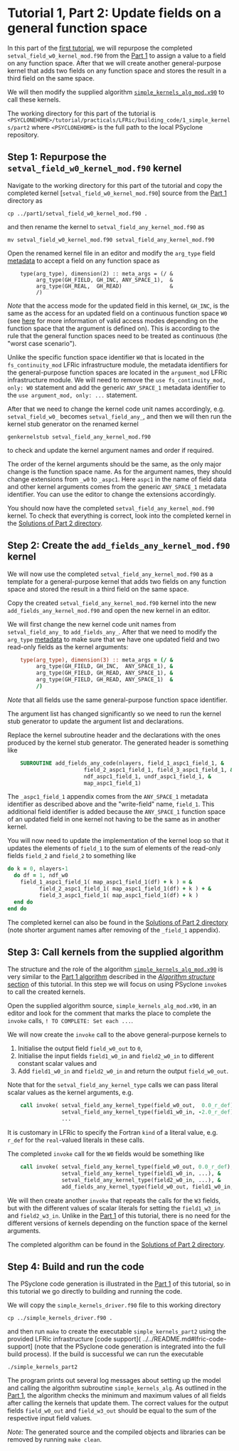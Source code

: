 # Tutorial 1, Part 2: Update fields on a general function space

In this part of the [first tutorial](../README.md), we will repurpose
the completed `setval_field_w0_kernel_mod.f90` from the
[Part 1](../part1/README.md) to assign a value to a field on any
function space. After that we will create another general-purpose
kernel that adds two fields on any function space and stores the
result in a third field on the same space.

We will then modify the supplied algorithm
[`simple_kernels_alg_mod.x90`](simple_kernels_alg_mod.x90) to call
these kernels.

The working directory for this part of the tutorial is
`<PSYCLONEHOME>/tutorial/practicals/LFRic/building_code/1_simple_kernels/part2`
where `<PSYCLONEHOME>` is the full path to the local PSyclone repository.

## Step 1: Repurpose the `setval_field_w0_kernel_mod.f90` kernel

Navigate to the working directory for this part of the tutorial and copy
the completed kernel [`setval_field_w0_kernel_mod.f90`] source from the
[Part 1](../part1) directory as

```shell
cp ../part1/setval_field_w0_kernel_mod.f90 .
```

and then rename the kernel to `setval_field_any_kernel_mod.f90` as

```shell
mv setval_field_w0_kernel_mod.f90 setval_field_any_kernel_mod.f90
```

Open the renamed kernel file in an editor and modify the `arg_type`
field [metadata](../LFRic_kernel_structure.md#metadata) to accept a
field on any function space as

```shell
    type(arg_type), dimension(2) :: meta_args = (/ &
         arg_type(GH_FIELD, GH_INC, ANY_SPACE_1),  &
         arg_type(GH_REAL,  GH_READ)               &
         /)
```

*Note* that the access mode for the updated field in this kernel,
`GH_INC`, is the same as the access for an updated field on a
continuous function space `W0` (see [here](
https://psyclone.readthedocs.io/en/stable/dynamo0p3.html#valid-access-modes)
for more information of valid access modes depending on the function
space that the argument is defined on). This is according to the rule that
the general function spaces need to be treated as continuous (the "worst
case scenario").

Unlike the specific function space identifier `W0` that is located
in the `fs_continuity_mod` LFRic infrastructure module, the metadata
identifiers for the general-purpose function spaces are located in
the `argument_mod` LFRic infrastructure module. We will need to remove
the `use fs_continuity_mod, only: W0` statement and add the generic
`ANY_SPACE_1` metadata identifier to the `use argument_mod, only: ...`
statement.

After that we need to change the kernel code unit names accordingly,
e.g. `setval_field_w0_` becomes `setval_field_any_`, and then we
will then run the kernel stub generator on the renamed kernel

```shell
genkernelstub setval_field_any_kernel_mod.f90
```

to check and update the kernel argument names and order if required.

The order of the kernel arguments should be the same, as the only
major change is the function space name. As for the argument names,
they should change extensions from `_w0` to `_aspc1`. Here `aspc1` in
the name of field data and other kernel arguments comes from the
generic `ANY_SPACE_1` metadata identifier. You can use the editor
to change the extensions accordingly.

You should now have the completed `setval_field_any_kernel_mod.f90`
kernel. To check that everything is correct, look into the completed
kernel in the [Solutions of Part 2 directory](../solutions/part2).

## Step 2: Create the `add_fields_any_kernel_mod.f90` kernel

We will now use the completed `setval_field_any_kernel_mod.f90` as a
template for a general-purpose kernel that adds two fields on any
function space and stored the result in a third field on the same
space.

Copy the created `setval_field_any_kernel_mod.f90` kernel into the new
`add_fields_any_kernel_mod.f90` and open the new kernel in an editor.

We will first change the new kernel code unit names from
`setval_field_any_` to `add_fields_any_`. After that we need to
modify the `arg_type` [metadata](
../LFRic_kernel_structure.md#metadata) to make sure that we
have one updated field and two read-only fields as the kernel
arguments:

```fortran
    type(arg_type), dimension(3) :: meta_args = (/ &
         arg_type(GH_FIELD, GH_INC,  ANY_SPACE_1), &
         arg_type(GH_FIELD, GH_READ, ANY_SPACE_1), &
         arg_type(GH_FIELD, GH_READ, ANY_SPACE_1)  &
         /)
```

*Note* that all fields use the same general-purpose function space
identifier.

The argument list has changed significantly so we need to run the
kernel stub generator to update the argument list and declarations.

Replace the kernel subroutine header and the declarations with the
ones produced by the kernel stub generator. The generated header is
something like

```fortran
    SUBROUTINE add_fields_any_code(nlayers, field_1_aspc1_field_1, &
                        field_2_aspc1_field_1, field_3_aspc1_field_1, &
                        ndf_aspc1_field_1, undf_aspc1_field_1, &
                        map_aspc1_field_1)
```

The `_aspc1_field_1` appendix comes from the `ANY_SPACE_1` metadata
identifier as described above and the "write-field" name, `field_1`.
This additional field identifier is added because the `ANY_SPACE_1`
function space of an updated field in one kernel not having to be the
same as in another kernel.

You will now need to update the implementation of the kernel loop so
that it updates the elements of `field_1` to the sum of elements of
the read-only fields `field_2` and `field_2` to something like

```fortran
do k = 0, nlayers-1
  do df = 1, ndf_w0
    field_1_aspc1_field_1( map_aspc1_field_1(df) + k ) = &
          field_2_aspc1_field_1( map_aspc1_field_1(df) + k ) + &
          field_3_aspc1_field_1( map_aspc1_field_1(df) + k )
  end do
end do
```

The completed kernel can also be found in the
[Solutions of Part 2 directory](../solutions/part2) (note shorter
argument names after removing of the `_field_1` appendix).

## Step 3: Call kernels from the supplied algorithm

The structure and the role of the algorithm
[`simple_kernels_alg_mod.x90`](simple_kernels_alg_mod.x90) is very similar
to the [Part 1 algorithm](../part1/simple_kernels_alg_mod.x90) described
in the [*Algorithm structure* section](../README.md#algorithm-structure)
of this tutorial. In this step we will focus on using PSyclone `invoke`s
to call the created kernels.

Open the supplied algorithm source, `simple_kernels_alg_mod.x90`, in an
editor and look for the comment that marks the place to complete
the `invoke` calls, `! TO COMPLETE: Set each ...`.

We will now create the `invoke` call to the above general-purpose kernels to
1. Initialise the output field `field_w0_out` to `0`,
2. Initialise the input fields `field1_w0_in` and `field2_w0_in` to
   different constant scalar values and
3. Add `field1_w0_in` and `field2_w0_in` and return the output
  `field_w0_out`.

Note that for the `setval_field_any_kernel_type` calls we can pass
literal scalar values as the kernel arguments, e.g.

```fortran
    call invoke( setval_field_any_kernel_type(field_w0_out,  0.0_r_def), &
                 setval_field_any_kernel_type(field1_w0_in, -2.0_r_def), &
                 ...
```

It is customary in LFRic to specify the Fortran `kind` of a literal value,
e.g. `r_def` for the `real`-valued literals in these calls.

The completed `invoke` call for the `W0` fields would be something like

```fortran
    call invoke( setval_field_any_kernel_type(field_w0_out, 0.0_r_def), &
                 setval_field_any_kernel_type(field1_w0_in, ...), &
                 setval_field_any_kernel_type(field2_w0_in, ...), &
                 add_fields_any_kernel_type(field_w0_out, field1_w0_in, field2_w0_in) )
```

We will then create another `invoke` that repeats the calls for the `W3`
fields, but with the different values of scalar literals for setting the
`field1_w3_in` and `field2_w3_in`. Unlike in the [Part 1](../part1) of
this tutorial, there is no need for the different versions of kernels
depending on the function space of the kernel arguments.

The completed algorithm can be found in the [Solutions of Part 2 directory](
../solutions/part2).

## Step 4: Build and run the code

The PSyclone code generation is illustrated in the [Part 1](
../part1/README.md) of this tutorial, so in this tutorial we go directly
to building and running the code. 

We will copy the `simple_kernels_driver.f90` file to this working directory

```shell
cp ../simple_kernels_driver.f90 .
```

and then run `make` to create the executable `simple_kernels_part2` using
the provided LFRic infrastructure [code support](
../../README.md#lfric-code-support] (note that the PSyclone code generation
is integrated into the full build process). If the build is successful we can
run the executable

```shell
./simple_kernels_part2
```

The program prints out several log messages about setting up the model
and calling the algorithm subroutine `simple_kernels_alg`. As outlined
in the [Part 1](../part1/README.md), the algorithm checks the minimum
and maximum values of all fields after calling the kernels that update
them. The correct values for the output fields `field_w0_out` and
`field_w3_out` should be equal to the sum of the respective input field
values.

*Note:* The generated source and the compiled objects and libraries
can be removed by running `make clean`.
